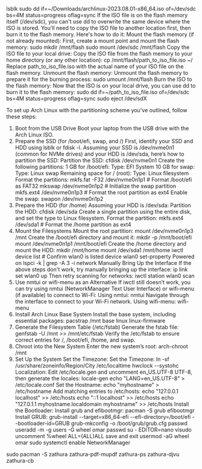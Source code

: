 lsblk
sudo dd if=~/Downloads/archlinux-2023.08.01-x86_64.iso of=/dev/sdc bs=4M status=progress oflag=sync
If the ISO file is on the flash memory itself (/dev/sdc), you can't use dd to overwrite the same device where the ISO is stored. You'll need to copy the ISO file to another location first, then burn it to the flash memory. Here's how to do it:
    Mount the flash memory (if not already mounted):
        First, create a mount point and mount the flash memory:
    sudo mkdir /mnt/flash
    sudo mount /dev/sdc /mnt/flash
Copy the ISO file to your local drive:
    Copy the ISO file from the flash memory to your home directory (or any other location):
    cp /mnt/flash/path_to_iso_file.iso ~/
    Replace path_to_iso_file.iso with the actual name of your ISO file on the flash memory.
Unmount the flash memory:
    Unmount the flash memory to prepare it for the burning process:
    sudo umount /mnt/flash
Burn the ISO to the flash memory:
    Now that the ISO is on your local drive, you can use dd to burn it to the flash memory:
sudo dd if=~/path_to_iso_file.iso of=/dev/sdc bs=4M status=progress oflag=sync
sudo eject /dev/sdX

To set up Arch Linux with the partitioning scheme you've outlined, follow these steps:
1. Boot from the USB Drive
    Boot your laptop from the USB drive with the Arch Linux ISO.
2. Prepare the SSD (for /boot/efi, swap, and /)
First, identify your SSD and HDD using lsblk or fdisk -l. Assuming your SSD is /dev/nvme0n1 (common for NVMe drives) and your HDD is /dev/sda, here’s how to partition the SSD:
    Partition the SSD:
cfdisk /dev/nvme0n1
Create the following partitions:
    1 GB for /boot/efi:
        Type: EFI System
    10 GB for swap:
        Type: Linux swap
    Remaining space for / (root):
        Type: Linux filesystem
Format the partitions:
mkfs.fat -F32 /dev/nvme0n1p1   # Format /boot/efi as FAT32
mkswap /dev/nvme0n1p2           # Initialize the swap partition
mkfs.ext4 /dev/nvme0n1p3        # Format the root partition as ext4
Enable the swap:
    swapon /dev/nvme0n1p2
3. Prepare the HDD (for /home)
Assuming your HDD is /dev/sda:
    Partition the HDD:
cfdisk /dev/sda
Create a single partition using the entire disk, and set the type to Linux filesystem.
Format the partition:
    mkfs.ext4 /dev/sda1   # Format the /home partition as ext4
4. Mount the Filesystems
    Mount the root partition:
mount /dev/nvme0n1p3 /mnt
Create the /boot/efi directory and mount it:
mkdir -p /mnt/boot/efi
mount /dev/nvme0n1p1 /mnt/boot/efi
Create the /home directory and mount the HDD:
    mkdir /mnt/home
    mount /dev/sda1 /mnt/home
iwctl
device list               # Confirm wlan0 is listed
device wlan0 set-property Powered on
lspci -k | grep -A 3 -i network
Manually Bring Up the Interface
    If the above steps don't work, try manually bringing up the interface:
ip link set wlan0 up
Then retry scanning for networks:
    iwctl station wlan0 scan
5. Use nmtui or wifi-menu as an Alternative
    If iwctl still doesn’t work, you can try using nmtui (NetworkManager Text User Interface) or wifi-menu (if available) to connect to Wi-Fi:
        Using nmtui:
nmtui
Navigate through the interface to connect to your Wi-Fi network.
Using wifi-menu:
wifi-menu
5. Install Arch Linux Base System
    Install the base system, including essential packages:
    pacstrap /mnt base linux linux-firmware
6. Generate the Filesystem Table (/etc/fstab)
    Generate the fstab file:
    genfstab -U /mnt >> /mnt/etc/fstab
    Verify the /etc/fstab to ensure correct entries for /, /boot/efi, /home, and swap.
7. Chroot into the New System
    Enter the new system’s root:
    arch-chroot /mnt
8. Set Up the System
    Set the Timezone:
Set the Timezone:
ln -sf /usr/share/zoneinfo/Region/City /etc/localtime
hwclock --systohc
Localization:
Edit /etc/locale.gen and uncomment en_US.UTF-8 UTF-8, then generate the locales:
locale-gen
echo "LANG=en_US.UTF-8" > /etc/locale.conf
Set the Hostname:
echo "myhostname" > /etc/hostname
Add matching entries to /etc/hosts:
echo "127.0.0.1   localhost" >> /etc/hosts
echo "::1         localhost" >> /etc/hosts
echo "127.0.1.1   myhostname.localdomain myhostname" >> /etc/hosts
Install the Bootloader:
Install grub and efibootmgr:
pacman -S grub efibootmgr
Install GRUB:
grub-install --target=x86_64-efi --efi-directory=/boot/efi --bootloader-id=GRUB
grub-mkconfig -o /boot/grub/grub.cfg
passwd
useradd -m -g users -G wheel omar
passwd
su -
EDITOR=nano visudo
uncomment %wheel ALL=(ALL)ALL
save and exit
usermod -aG wheel omar
sudo systemctl enable NetworkManager

sudo pacman -S zathura zathura-pdf-mupdf zathura-ps zathura-djvu zathura-cb


